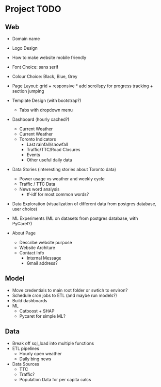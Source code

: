 Project TODO
===

Web
---
*   Domain name
*   Logo Design
*   How to make website mobile friendly
*   Font Choice: sans serif
*   Colour Choice: Black, Blue, Grey
*   Page Layout: grid + responsive
        *   add scrollspy for progress tracking + section jumping
*   Template Design (with bootstrap?)
    *   Tabs with dropdown menu

*   Dashboard (hourly cached?)
    *   Current Weather
    *   Current Weather
    *   Toronto Indicators
        *   Last rainfall/snowfall
        *   Traffic/TTC/Road Closures
        *   Events
        *   Other useful daily data

*   Data Stories (interesting stories about Toronto data)
    *   Power usage vs weather and weekly cycle
    *   Traffic / TTC Data
    *   News word analysis
        *   tf-idf for most common words?

*   Data Exploration (visualization of different data from postgres database, user choice)

*   ML Experiments (ML on datasets from postgres database, with PyCaret?)

*   About Page
    *   Describe website purpose
    *   Website Architure
    *   Contact Info
        *   Internal Message
        *   Gmail address?

Model
---
*   Move credentials to main root folder or swtich to environ?
*   Schedule cron jobs to ETL (and maybe run models?)
*   Build dashboards
*   ML
    *   Catboost + SHAP
    *   Pycaret for simple ML?


Data
---
*   Break off sql_load into multiple functions
*   ETL pipelines
    *   Hourly open weather
    *   Daily bing news
*   Data Sources
    *   TTC
    *   Traffic?
    *   Population Data for per capita calcs